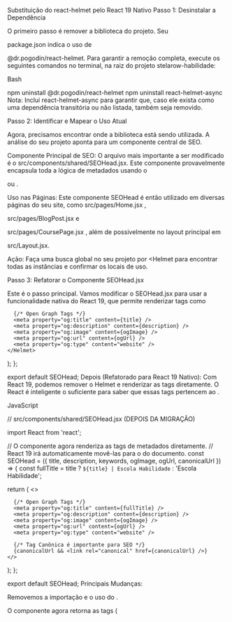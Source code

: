  Substituição do react-helmet pelo React 19 Nativo
Passo 1: Desinstalar a Dependência

O primeiro passo é remover a biblioteca do projeto. Seu 

package.json  indica o uso de 

@dr.pogodin/react-helmet. Para garantir a remoção completa, execute os seguintes comandos no terminal, na raiz do projeto stelarow-habilidade:

Bash

npm uninstall @dr.pogodin/react-helmet
npm uninstall react-helmet-async
Nota: Incluí react-helmet-async para garantir que, caso ele exista como uma dependência transitória ou não listada, também seja removido.

Passo 2: Identificar e Mapear o Uso Atual

Agora, precisamos encontrar onde a biblioteca está sendo utilizada. A análise do seu projeto aponta para um componente central de SEO.


Componente Principal de SEO: O arquivo mais importante a ser modificado é o src/components/shared/SEOHead.jsx. Este componente provavelmente encapsula toda a lógica de metadados usando o 

<Helmet> ou <HelmetProvider>.


Uso nas Páginas: Este componente SEOHead é então utilizado em diversas páginas do seu site, como src/pages/Home.jsx , 

src/pages/BlogPost.jsx e 

src/pages/CoursePage.jsx , além de possivelmente no layout principal em 

src/Layout.jsx.

Ação: Faça uma busca global no seu projeto por <Helmet para encontrar todas as instâncias e confirmar os locais de uso.

Passo 3: Refatorar o Componente SEOHead.jsx

Este é o passo principal. Vamos modificar o SEOHead.jsx para usar a funcionalidade nativa do React 19, que permite renderizar tags como <title> e <meta> diretamente no componente, e o React se encarrega de movê-las para o <head> do documento.

Antes (Exemplo de como SEOHead.jsx pode estar):
JavaScript

// src/components/shared/SEOHead.jsx (ANTES DA MIGRAÇÃO)

import React from 'react';
import { Helmet } from '@dr.pogodin/react-helmet'; // Ou 'react-helmet-async'

const SEOHead = ({ title, description, keywords, ogImage, ogUrl }) => {
  return (
    <Helmet>
      <title>{title ? `${title} | Escola Habilidade` : 'Escola Habilidade'}</title>
      <meta name="description" content={description} />
      <meta name="keywords" content={keywords} />
      
      {/* Open Graph Tags */}
      <meta property="og:title" content={title} />
      <meta property="og:description" content={description} />
      <meta property="og:image" content={ogImage} />
      <meta property="og:url" content={ogUrl} />
      <meta property="og:type" content="website" />
    </Helmet>
  );
};

export default SEOHead;
Depois (Refatorado para React 19 Nativo):
Com React 19, podemos remover o Helmet e renderizar as tags diretamente. O React é inteligente o suficiente para saber que essas tags pertencem ao <head>.

JavaScript

// src/components/shared/SEOHead.jsx (DEPOIS DA MIGRAÇÃO)

import React from 'react';

// O componente agora renderiza as tags de metadados diretamente.
// React 19 irá automaticamente movê-las para o <head> do documento.
const SEOHead = ({ title, description, keywords, ogImage, ogUrl, canonicalUrl }) => {
  const fullTitle = title ? `${title} | Escola Habilidade` : 'Escola Habilidade';

  return (
    <>
      <title>{fullTitle}</title>
      <meta name="description" content={description} />
      <meta name="keywords" content={keywords} />
      
      {/* Open Graph Tags */}
      <meta property="og:title" content={fullTitle} />
      <meta property="og:description" content={description} />
      <meta property="og:image" content={ogImage} />
      <meta property="og:url" content={ogUrl} />
      <meta property="og:type" content="website" />
      
      {/* Tag Canônica é importante para SEO */}
      {canonicalUrl && <link rel="canonical" href={canonicalUrl} />}
    </>
  );
};

export default SEOHead;
Principais Mudanças:

Removemos a importação e o uso do <Helmet>.

O componente agora retorna as tags (<title>, <meta>, <link>) diretamente, envolvidas por um Fragmento React (<>...</>).

Adicionei a canonicalUrl como uma boa prática de SEO.

Passo 4: Refatorar as Páginas e Layouts

Agora, você precisa garantir que o SEOHead continue funcionando como esperado nas suas páginas. A chamada ao componente não muda.

Exemplo em src/pages/Home.jsx:

JavaScript

// src/pages/Home.jsx

import React from 'react';
import SEOHead from '../components/shared/SEOHead';
// ... outros imports

const Home = () => {
  return (
    <>
      <SEOHead
        title="Página Inicial"
        description="Bem-vindo à Escola Habilidade. Oferecemos os melhores cursos para sua carreira."
        keywords="cursos, habilidade, escola, carreira"
        ogImage="/path/to/home-image.jpg"
        ogUrl="https://www.escolahabilidade.com/"
        canonicalUrl="https://www.escolahabilidade.com/"
      />
      
      {/* Restante do conteúdo da página */}
      <div>
        <h1>Bem-vindo à Escola Habilidade</h1>
        {/* ... */}
      </div>
    </>
  );
};

export default Home;
Importante: Uma das grandes vantagens do React 19 é que, se múltiplos componentes renderizarem uma tag <title> ou uma <meta> com o mesmo name ou property, o React usará a última que foi renderizada na árvore de componentes. Isso garante que o metadado mais específico (o da página) sempre prevaleça sobre metadados genéricos (definidos no Layout.jsx, por exemplo).

Passo 5: Verificação e Validação

Após refatorar todos os arquivos, é crucial verificar se a migração foi bem-sucedida.

Inicie o Servidor de Desenvolvimento:

Bash

npm run dev
Inspecione o <head>:

Abra seu site no navegador em localhost.

Navegue para diferentes páginas (Home, uma página de curso, um post de blog).

Em cada página, clique com o botão direito e selecione "Inspecionar" ou "Ver código-fonte da página".

Verifique a seção <head> do HTML.

Checklist de Validação:

[ ] O <title> da página está correto e específico para o conteúdo?

[ ] A <meta name="description"> reflete a descrição da página atual?

[ ] As tags og:title, og:description, og:image estão corretas?

[ ] A <link rel="canonical"> aponta para a URL correta da página?

[ ] Não há erros relacionados a react-helmet no console do navegador.

Valide o Processo de Build:

Execute o comando de build para garantir que os problemas de instabilidade foram resolvidos.

Bash

npm run build
O processo deve ser concluído com sucesso e sem erros relacionados a dependências.